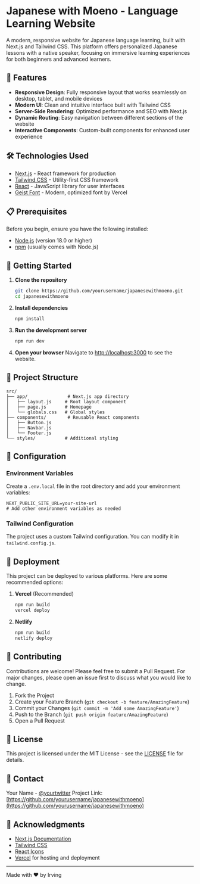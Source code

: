 # Japanese with Moeno - Language Learning Website

A modern, responsive website for Japanese language learning, built with Next.js and Tailwind CSS. This platform offers personalized Japanese lessons with a native speaker, focusing on immersive learning experiences for both beginners and advanced learners.

## 🌟 Features

- **Responsive Design**: Fully responsive layout that works seamlessly on desktop, tablet, and mobile devices
- **Modern UI**: Clean and intuitive interface built with Tailwind CSS
- **Server-Side Rendering**: Optimized performance and SEO with Next.js
- **Dynamic Routing**: Easy navigation between different sections of the website
- **Interactive Components**: Custom-built components for enhanced user experience

## 🛠️ Technologies Used

- [Next.js](https://nextjs.org/) - React framework for production
- [Tailwind CSS](https://tailwindcss.com/) - Utility-first CSS framework
- [React](https://reactjs.org/) - JavaScript library for user interfaces
- [Geist Font](https://vercel.com/font) - Modern, optimized font by Vercel

## 📋 Prerequisites

Before you begin, ensure you have the following installed:
- [Node.js](https://nodejs.org/) (version 18.0 or higher)
- [npm](https://www.npmjs.com/) (usually comes with Node.js)

## 🚀 Getting Started

1. **Clone the repository**
   ```bash
   git clone https://github.com/yourusername/japanesewithmoeno.git
   cd japanesewithmoeno
   ```

2. **Install dependencies**
   ```bash
   npm install
   ```

3. **Run the development server**
   ```bash
   npm run dev
   ```

4. **Open your browser**
   Navigate to [http://localhost:3000](http://localhost:3000) to see the website.

## 📁 Project Structure

```
src/
├── app/               # Next.js app directory
│   ├── layout.js     # Root layout component
│   ├── page.js       # Homepage
│   └── globals.css   # Global styles
├── components/        # Reusable React components
│   ├── Button.js
│   ├── Navbar.js
│   └── Footer.js
└── styles/           # Additional styling
```

## 🔧 Configuration

### Environment Variables

Create a `.env.local` file in the root directory and add your environment variables:

```env
NEXT_PUBLIC_SITE_URL=your-site-url
# Add other environment variables as needed
```

### Tailwind Configuration

The project uses a custom Tailwind configuration. You can modify it in `tailwind.config.js`.

## 🚀 Deployment

This project can be deployed to various platforms. Here are some recommended options:

1. **Vercel** (Recommended)
   ```bash
   npm run build
   vercel deploy
   ```

2. **Netlify**
   ```bash
   npm run build
   netlify deploy
   ```

## 🤝 Contributing

Contributions are welcome! Please feel free to submit a Pull Request. For major changes, please open an issue first to discuss what you would like to change.

1. Fork the Project
2. Create your Feature Branch (`git checkout -b feature/AmazingFeature`)
3. Commit your Changes (`git commit -m 'Add some AmazingFeature'`)
4. Push to the Branch (`git push origin feature/AmazingFeature`)
5. Open a Pull Request

## 📝 License

This project is licensed under the MIT License - see the [LICENSE](LICENSE) file for details.

## 👥 Contact

Your Name - [@yourtwitter](https://twitter.com/yourtwitter)
Project Link: [https://github.com/yourusername/japanesewithmoeno](https://github.com/yourusername/japanesewithmoeno)

## 🙏 Acknowledgments

- [Next.js Documentation](https://nextjs.org/docs)
- [Tailwind CSS](https://tailwindcss.com/)
- [React Icons](https://react-icons.github.io/react-icons/)
- [Vercel](https://vercel.com) for hosting and deployment

---

Made with ❤️ by Irving